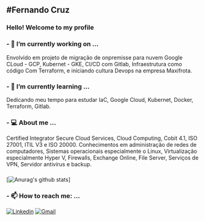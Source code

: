 <h2>#Fernando Cruz</h2>

### Hello! Welcome to my profile
<!-- **fernandoscruz/fernandoscruz** is a ✨ _special_ ✨ repository because its `README.md` (this file) appears on your GitHub profile. -->

<h3> - 🔭 I’m currently working on ... </h3>
Envolvido em projeto de migração de onpremisse para nuvem Google CLoud - GCP, Kubernet - GKE, CI/CD com Gitlab, Infraestrutura como código Com Terraform, e iniciando cultura Devops na empresa Maxifrota.

<h3> - 🌱 I’m currently learning ... </h3>
Dedicando meu tempo para estudar IaC, Google Cloud, Kubernet, Docker, Terraform, Gitlab.

<h3> - 💻 About me  ... </h3>
Certified Integrator Secure Cloud Services, Cloud Computing, Cobit 4.1, ISO 27001, ITIL V3 e ISO 20000.
Conhecimentos em administração de redes de computadores, Sistemas operacionais especialmente o Linux, Virtualização especialmente Hyper V, Firewalls, Exchange Online, File Server, Serviços de VPN, Servidor antivírus e backup.

<h3>  </h3>

[![Anurag's github stats](https://github-readme-stats.vercel.app/api?username=fernandoscruz)]

<h3> - 📫 How to reach me: ... </h3>

[![Linkedin](https://img.shields.io/badge/LinkedIn-blue?style=for-the-badge&logo=Linkedin)](https://www.linkedin.com/in/fernandoscruzz)
[![Gmail](https://img.shields.io/badge/-Gmail-c14438?style=for-the-badge&logo=Gmail&logoColor=white&link=mailto:fernandos.cruzz@gmail.com)](mailto:fernandos.cruzz@gmail.com)






